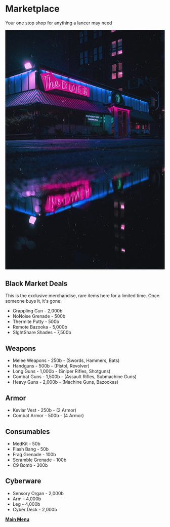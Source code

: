 # Marketplace
Your one stop shop for anything a lancer may need

![Welcome](../assets/images/a1kzqYo.jpeg)
## Black Market Deals
This is the exclusive merchandise, rare items here for a limited time. Once someone buys it, it's gone:
- Grappling Gun - 2,000b
- NoNoise Grenade - 500b
- Thermite Putty - 500b
- Remote Bazooka - 5,000b
- SIghtShare Shades  - 7,500b

## Weapons
- Melee Weapons - 250b - (Swords, Hammers, Bats) 
- Handguns - 500b - (Pistol, Revolver) 
- Long Guns - 1,000b - (Sniper Rifles, Shotguns)
- Combat Guns - 1,500b - (Assault Rifles, Submachine Guns)
- Heavy Guns - 2,000b - (Machine Guns, Bazookas)

## Armor
- Kevlar Vest - 250b - (2 Armor) 
- Combat Armor - 500b - (4 Armor)

## Consumables
- MedKit - 50b 
- Flash Bang - 50b
- Frag Grenade - 100b
- Scramble Grenade - 100b
- C9 Bomb - 300b

## Cyberware
- Sensory Organ - 2,000b 
- Arm - 4,000b 
- Leg - 4,000b
- Cyber Deck - 2,000b

 **[Main Menu](../README.md)**